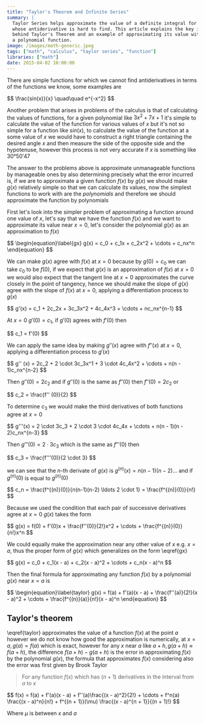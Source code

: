 ```yaml
---
title: "Taylor's Theorem and Infinite Series"
summary: |
  Taylor Series helps approximate the value of a definite integral for a function
  whose antiderivative is hard to find. This article explains the key ideas
  behind Taylor's Theorem and an example of approximating its value with
  a polynomial function.
image: /images/math-generic.jpeg
tags: ["math", "calculus", "taylor series", "function"]
libraries: ["math"]
date: 2015-04-02 10:00:00
---
```


There are simple functions for which we cannot find antiderivatives in terms of the functions we know, some examples are

<div>$$
\frac{sin(x)}{x} \quad\quad e^{-x^2}
$$</div>

Another problem that arises in problems of the calculus is that of calculating the values of functions, for a given polynomial like $3x^2 + 7x + 1$ it's simple to calculate the value of the function for various values of $x$ but it's not so simple for a function like $sin(x)$, to calculate the value of the function at a some value of $x$ we would have to construct a right triangle containing the desired angle $x$ and then measure the side of the opposite side and the hypotenuse, however this process is not very accurate if $x$ is something like 30°50'47

The answer to the problems above is approximate unmanageable functions by manageable ones by also determining precisely what the error incurred is, if we are to approximate a given function $f(x)$ by $g(x)$ we should make $g(x)$ relatively simple so that we can calculate its values, now the simplest functions to work with are the *polynomials* and therefore we should approximate the function by polynomials

First let's look into the simpler problem of approximating a function around one value of $x$, let's say that we have the function $f(x)$ and we want to approximate its value near $x = 0$, let's consider the polynomial $g(x)$ as an approximation to $f(x)$

<div>$$
\begin{equation}\label{gx}
g(x) = c_0 + c_1x + c_2x^2 + \cdots + c_nx^n
\end{equation}
$$</div>

We can make $g(x)$ agree with $f(x)$ at $x = 0$ because by $g(0) = c_0$ we can take $c_0$ to be $f(0)$, if we expect that $g(x)$ is an approximation of $f(x)$ at $x = 0$ we would also expect that the tangent line at $x = 0$ approximates the curve closely in the point of tangency, hence we should make the slope of $g(x)$ agree with the slope of $f(x)$ at $x = 0$, applying a differentiation process to $g(x)$

<div>$$
g'(x) = c_1 + 2c_2x + 3c_3x^2 + 4c_4x^3 + \cdots + nc_nx^{n-1}
$$</div>

At $x = 0$ $g'(0) = c_1$, if $g'(0)$ agrees with $f'(0)$ then

<div>$$
c_1 = f'(0)
$$</div>

We can apply the same idea by making $g'' (x)$ agree with $f'' (x)$ at $x = 0$, applying a differentiation process to $g'(x)$

<div>$$
g'' (x) = 2c_2 + 2 \cdot 3c_3x^1 + 3 \cdot 4c_4x^2 + \cdots + n(n - 1)c_nx^{n-2}
$$</div>

Then $g'' (0) = 2c_2$ and if $g'' (0)$ is the same as $f'' (0)$ then $f'' (0) = 2c_2$ or

<div>$$
c_2 = \frac{f'' (0)}{2}
$$</div>

To determine $c_3$ we would make the third derivatives of both functions agree at $x = 0$

<div>$$
g'''(x) = 2 \cdot 3c_3 + 2 \cdot 3 \cdot 4c_4x + \cdots + n(n - 1)(n - 2)c_nx^{n-3}
$$</div>

Then $g''' (0) = 2 \cdot 3c_3$ which is the same as $f''' (0)$ then

<div>$$
c_3 = \frac{f'''(0)}{2 \cdot 3}
$$</div>

we can see that the $n$-th derivate of $g(x)$ is $g^{(n)}(x) = n(n - 1)(n - 2)\ldots$ and if $g^{(n)}(0)$ is equal to $g^{(n)}(0)$

<div>$$
c_n = \frac{f^{(n)}(0)}{n(n-1)(n-2) \ldots 2 \cdot 1} = \frac{f^{(n)}(0)}{n!}
$$</div>

Because we used the condition that each pair of successive derivatives agree at $x = 0$ $g(x)$ takes the form

<div>$$
g(x) = f(0) + f'(0)x + \frac{f''(0)}{2!}x^2 + \cdots + \frac{f^{(n)}(0)}{n!}x^n
$$</div>

We could equally make the approximation near any other value of $x$ e.g. $x = a$, thus the proper form of $g(x)$ which generalizes on the form \eqref{gx}

<div>$$
g(x) = c_0 + c_1(x - a) + c_2(x - a)^2 + \cdots + c_n(x - a)^n
$$</div>

Then the final formula for approximating any function $f(x)$ by a polynomial $g(x)$ near $x = a$ is

<div>$$
\begin{equation}\label{taylor}
g(x) = f(a) + f'(a)(x - a) + \frac{f''(a)}{2!}(x - a)^2 + \cdots + \frac{f^{(n)}(a)}{n!}(x - a)^n
\end{equation}
$$</div>

## Taylor's theorem

\eqref{taylor} approximates the value of a function $f(x)$ at the point $a$ however we do not know how good the approximation is numerically, at $x = a, g(a) = f(a)$ which is exact, however for any $x$ near $a$ like $a + h, g(a + h) \approx f(a + h)$, the difference $f(a + h) - g(a + h)$ is the error in approximating $f(x)$ by the polynomial $g(x)$, the formula that approximates $f(x)$ considering also the error was first given by Brook Taylor

> For any function $f(x)$ which has $(n + 1)$ derivatives in the interval from $a$ to $x$

<div>$$
f(x) = f(a) + f'(a)(x - a) + f''(a)\frac{(x - a)^2}{2!} + \cdots + f^n(a) \frac{(x - a)^n}{n!} + f^{(n + 1)}(\mu) \frac{(x - a)^{n + 1}}{(n + 1)!}
$$</div>

Where $\mu$ is between $x$ and $a$

